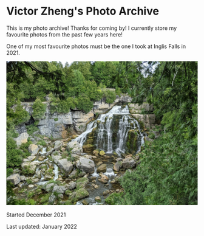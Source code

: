 # Victor Zheng's Photo Archive


This is my photo archive! Thanks for coming by! I currently store my favourite photos from the past few years here!


One of my most favourite photos must be the one I took at Inglis Falls in 2021.  

![Inglis Falls](images\img\ontario_waterfall.jpg)

Started December 2021

Last updated: January 2022
